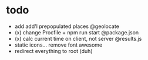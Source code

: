 # todo

- add add'l prepopulated places @geolocate
- (x) change Procfile + npm run start @package.json
- (x) calc current time on client, not server @results.js
- static icons... remove font awesome
- redirect everything to root (duh)